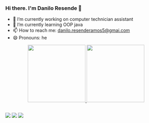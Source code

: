 ### Hi there. I'm Danilo Resende 👋

- 🔭 I’m currently working on computer technician assistant
- 🌱 I’m currently learning OOP java
- 📫 How to reach me: danilo.resenderamos5@gmai.com
- 😄 Pronouns: he

<div align="center">
  <a href="https://github.com/Danilera05">
  <img height="180em" src="https://github-readme-stats.vercel.app/api?username=Danilera05&show_icons=true&theme=merko&include_all_commits=true&count_private=true"/>
  <img height="180em" src="https://github-readme-stats.vercel.app/api/top-langs/?username=Danilera05&layout=compact&langs_count=7&theme=merko"/>
</div>

##

<div> 
  <a href="https://www.instagram.com/danilo.resende05/" target="_blank"><img src="https://img.shields.io/badge/-Instagram-%23E4405F?style=for-the-badge&logo=instagram&logoColor=white" target="_blank"></a>
  <a href = "mailto:danilo.resenderamos5@gmai.com"><img src="https://img.shields.io/badge/-Gmail-%23333?style=for-the-badge&logo=gmail&logoColor=white" target="_blank"></a>
  <a href="https://www.linkedin.com/in/daniloresende5/" target="_blank"><img src="https://img.shields.io/badge/-LinkedIn-%230077B5?style=for-the-badge&logo=linkedin&logoColor=white" target="_blank"></a>  
</div>
  
  
  
  
  
